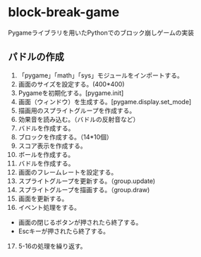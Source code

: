 # block-break-game
Pygameライブラリを用いたPythonでのブロック崩しゲームの実装

## パドルの作成
1. 「pygame」「math」「sys」モジュールをインポートする。
2. 画面のサイズを設定する。(400*400)
3. Pygameを初期化する。[pygame.init]
4. 画面（ウィンドウ）を生成する。[pygame.display.set_mode]
5. 描画用のスプライトグループを作成する。
6. 効果音を読み込む。（バドルの反射音など）
7. バドルを作成する。
8. ブロックを作成する。（14*10個）
9. スコア表示を作成する。
10.	ボールを作成する。
11. バドルを作成する。
12. 画面のフレームレートを設定する。
13. スプライトグループを更新する。（group.update)
14. スプライトグループを描画する。（group.draw)
15. 画面を更新する。
16. イベント処理をする。
  - 画面の閉じるボタンが押されたら終了する。
  - Escキーが押されたら終了する。
17. 5-16の処理を繰り返す。

